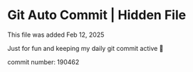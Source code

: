 # Git Auto Commit | Hidden File

This file was added Feb 12, 2025

Just for fun and keeping my daily git commit active 🤪

commit number: 190462
